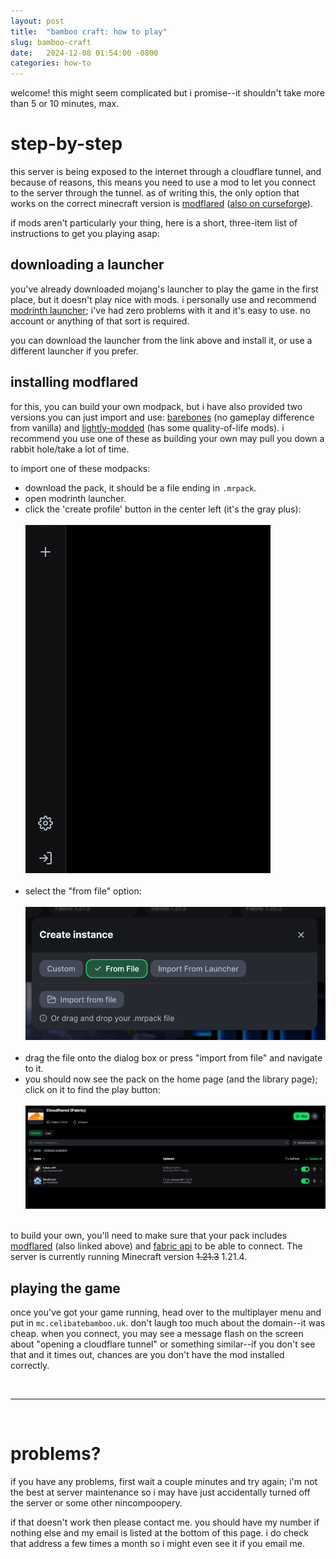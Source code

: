 ```yaml
---
layout: post
title:  "bamboo craft: how to play"
slug: bamboo-craft
date:   2024-12-08 01:54:00 -0800
categories: how-to
---
```

welcome! this might seem complicated but i promise--it shouldn't take more than 5 or 10 minutes, max.

# step-by-step
this server is being exposed to the internet through a cloudflare tunnel, and because of reasons, this means you need to use a mod to let you connect to the server through the tunnel. as of writing this, the only option that works on the correct minecraft version is [modflared](https://modrinth.com/mod/modflared) ([also on curseforge](https://www.curseforge.com/minecraft/mc-mods/modflared)).

if mods aren't particularly your thing, here is a short, three-item list of instructions to get you playing asap:

## downloading a launcher
you've already downloaded mojang's launcher to play the game in the first place, but it doesn't play nice with mods. i personally use and recommend [modrinth launcher](https://modrinth.com/app); i've had zero problems with it and it's easy to use. no account or anything of that sort is required.

you can download the launcher from the link above and install it, or use a different launcher if you prefer.

## installing modflared
for this, you can build your own modpack, but i have also provided two versions you can just import and use: [barebones](/assets/dl/bamboo-craft/barebones.mrpack) (no gameplay difference from vanilla) and [lightly-modded](/assets/dl/bamboo-craft/lightly-modded.mrpack) (has some quality-of-life mods). i recommend you use one of these as building your own may pull you down a rabbit hole/take a lot of time.

to import one of these modpacks:
- download the pack, it should be a file ending in `.mrpack`.
- open modrinth launcher.
- click the 'create profile' button in the center left (it's the gray plus): <br /><br />
  ![modrinth "create profile" button](/assets/images/bamboo-craft/modrinth-create-profile.png) <br /><br />
- select the "from file" option: <br /><br />
  ![modrinth "create instance" dialog, "from file" tab](/assets/images/bamboo-craft/modrinth-from-file-dialog.png) <br /><br />
- drag the file onto the dialog box or press "import from file" and navigate to it.
- you should now see the pack on the home page (and the library page); click on it to find the play button: <br /><br />
  ![modrinth profile, showing "play" button](/assets/images/bamboo-craft/modrinth-profile-play-button.png) <br /><br />

to build your own, you'll need to make sure that your pack includes [modflared](https://modrinth.com/mod/modflared) (also linked above) and [fabric api](https://modrinth.com/mod/fabric-api) to be able to connect. The server is currently running Minecraft version ~~1.21.3~~ 1.21.4.

## playing the game
once you've got your game running, head over to the multiplayer menu and put in `mc.celibatebamboo.uk`. don't laugh too much about the domain--it was cheap. when you connect, you may see a message flash on the screen about "opening a cloudflare tunnel" or something similar--if you don't see that and it times out, chances are you don't have the mod installed correctly.

<br />

---

<br />

# problems?
if you have any problems, first wait a couple minutes and try again; i'm not the best at server maintenance so i may have just accidentally turned off the server or some other nincompoopery.

if that doesn't work then please contact me. you should have my number if nothing else and my email is listed at the bottom of this page. i do check that address a few times a month so i might even see it if you email me.